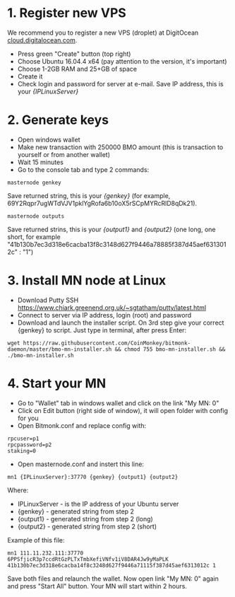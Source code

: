 # 1. Register new VPS

We recommend you to register a new VPS (droplet) at DigitOcean [cloud.digitalocean.com](https://m.do.co/c/9ba9ece23196o). 

  - Press green "Create" button (top right)
  - Choose Ubuntu 16.04.4 x64 (pay attention to the version, it's important)
  - Choose 1-2GB RAM and 25+GB of space
  - Create it
  - Check login and password for server at e-mail. Save IP address, this is your *{IPLinuxServer}*

# 2. Generate keys

  - Open windows wallet
  - Make new transaction with 250000 BMO amount (this is transaction to yourself or from another wallet)
  - Wait 15 minutes
  - Go to the console tab and type 2 commands:
  
  ```
  masternode genkey
  ```
  Save returned string, this is your *{genkey}* (for example, 69Y2Rqpr7ugWTdVJV1pklYgRofa6b10oX5rSCpMYRcRlD8qDk21).

  ```
  masternode outputs
  ```
  Save returned strins, this is your *{output1}* and *{output2}* (one long, one short, for example "41b130b7ec3d318e6cacba13f8c3148d627f9446a78885f387d45aef6313012c" : "1")

# 3. Install MN node at Linux

 - Download Putty SSH https://www.chiark.greenend.org.uk/~sgtatham/putty/latest.html
 - Connect to server via IP address, login (root) and password
 - Download and launch the installer script. On 3rd step give your correct {genkey} to script. Just type in terminal, after press Enter:
 
 ```
 wget https://raw.githubusercontent.com/CoinMonkey/bitmonk-daemon/master/bmo-mn-installer.sh && chmod 755 bmo-mn-installer.sh && ./bmo-mn-installer.sh
 ```
 
 # 4. Start your MN

 - Go to "Wallet" tab in windows wallet and click on the link "My MN: 0"
 - Click on Edit button (right side of window), it will open folder with config for you
 - Open Bitmonk.conf and replace config with:
```
rpcuser=p1
rpcpassword=p2
staking=0
```

 - Open masternode.conf and instert this line:
 ```
mn1 {IPLinuxServer}:37770 {genkey} {output1} {output2}
```

Where:

 - IPLinuxServer - is the IP address of your Ubuntu server
 - {genkey} - generated string from step 2
 - {output1} - generated string from step 2 (long)
 - {output2} - generated string from step 2 (short)
 
 Example of this file:
 
 ```
 mn1 111.11.232.111:37770 6PPSfjicR3p7ccdRtGzPLTxTmbXefiVNfv1iV8DAR4Jw9yMaPLK 41b130b7ec3d318e6cacba14f8c3248d627f9446a71115f387d45aef6313012c 1
 ```
 
 Save both files and relaunch the wallet. Now open link "My MN: 0" again and press "Start All" button. Your MN will start within 2 hours.
 
 
